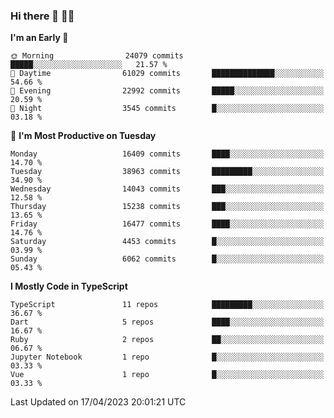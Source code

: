 ### Hi there 👋 🧑‍💻



<!--START_SECTION:waka-->
**I'm an Early 🐤** 

```text
🌞 Morning                24079 commits       █████░░░░░░░░░░░░░░░░░░░░   21.57 % 
🌆 Daytime                61029 commits       ██████████████░░░░░░░░░░░   54.66 % 
🌃 Evening                22992 commits       █████░░░░░░░░░░░░░░░░░░░░   20.59 % 
🌙 Night                  3545 commits        █░░░░░░░░░░░░░░░░░░░░░░░░   03.18 % 
```
📅 **I'm Most Productive on Tuesday** 

```text
Monday                   16409 commits       ████░░░░░░░░░░░░░░░░░░░░░   14.70 % 
Tuesday                  38963 commits       █████████░░░░░░░░░░░░░░░░   34.90 % 
Wednesday                14043 commits       ███░░░░░░░░░░░░░░░░░░░░░░   12.58 % 
Thursday                 15238 commits       ███░░░░░░░░░░░░░░░░░░░░░░   13.65 % 
Friday                   16477 commits       ████░░░░░░░░░░░░░░░░░░░░░   14.76 % 
Saturday                 4453 commits        █░░░░░░░░░░░░░░░░░░░░░░░░   03.99 % 
Sunday                   6062 commits        █░░░░░░░░░░░░░░░░░░░░░░░░   05.43 % 
```


**I Mostly Code in TypeScript** 

```text
TypeScript               11 repos            █████████░░░░░░░░░░░░░░░░   36.67 % 
Dart                     5 repos             ████░░░░░░░░░░░░░░░░░░░░░   16.67 % 
Ruby                     2 repos             ██░░░░░░░░░░░░░░░░░░░░░░░   06.67 % 
Jupyter Notebook         1 repo              █░░░░░░░░░░░░░░░░░░░░░░░░   03.33 % 
Vue                      1 repo              █░░░░░░░░░░░░░░░░░░░░░░░░   03.33 % 
```




 Last Updated on 17/04/2023 20:01:21 UTC
<!--END_SECTION:waka-->


